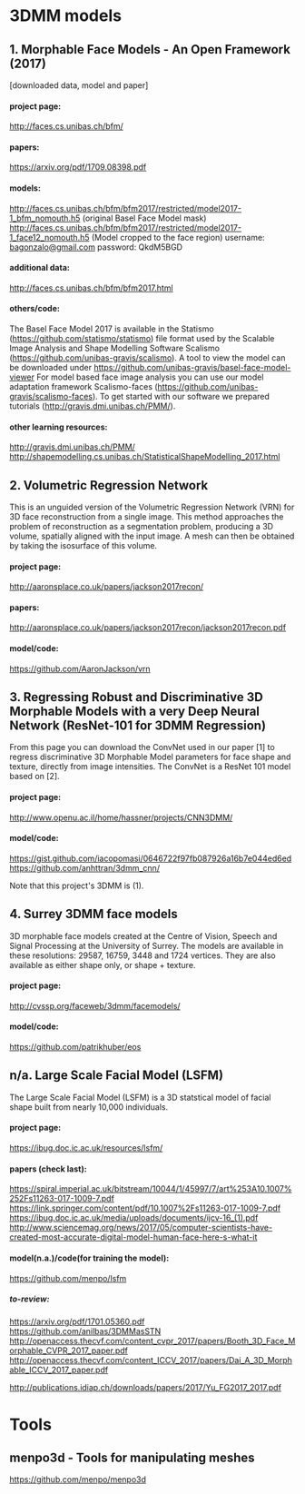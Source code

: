 # 3DMM models

## 1. Morphable Face Models - An Open Framework (2017)
[downloaded data, model and paper]
#### project page:
http://faces.cs.unibas.ch/bfm/ 
#### papers:
https://arxiv.org/pdf/1709.08398.pdf
#### models:
http://faces.cs.unibas.ch/bfm/bfm2017/restricted/model2017-1_bfm_nomouth.h5 (original Basel Face Model mask)
http://faces.cs.unibas.ch/bfm/bfm2017/restricted/model2017-1_face12_nomouth.h5 (Model cropped to the face region)
username: bagonzalo@gmail.com
password: QkdM5BGD
#### additional data:
http://faces.cs.unibas.ch/bfm/bfm2017.html
#### others/code:
The Basel Face Model 2017 is available in the Statismo (https://github.com/statismo/statismo) file format used by the Scalable Image Analysis and Shape Modelling Software Scalismo (https://github.com/unibas-gravis/scalismo).
A tool to view the model can be downloaded under https://github.com/unibas-gravis/basel-face-model-viewer
For model based face image analysis you can use our model adaptation framework Scalismo-faces (https://github.com/unibas-gravis/scalismo-faces).
To get started with our software we prepared tutorials (http://gravis.dmi.unibas.ch/PMM/).
#### other learning resources:
http://gravis.dmi.unibas.ch/PMM/
http://shapemodelling.cs.unibas.ch/StatisticalShapeModelling_2017.html


## 2. Volumetric Regression Network
This is an unguided version of the Volumetric Regression Network (VRN) for 3D face reconstruction from a single image. This method approaches the problem of reconstruction as a segmentation problem, producing a 3D volume, spatially aligned with the input image. A mesh can then be obtained by taking the isosurface of this volume.
#### project page:
http://aaronsplace.co.uk/papers/jackson2017recon/
#### papers:
http://aaronsplace.co.uk/papers/jackson2017recon/jackson2017recon.pdf
#### model/code:
https://github.com/AaronJackson/vrn


## 3. Regressing Robust and Discriminative 3D Morphable Models with a very Deep Neural Network (ResNet-101 for 3DMM Regression)
From this page you can download the ConvNet used in our paper [1] to regress discriminative 3D Morphable Model parameters for face shape and texture, directly from image intensities. The ConvNet is a ResNet 101 model based on [2].
#### project page:
http://www.openu.ac.il/home/hassner/projects/CNN3DMM/
#### model/code:
https://gist.github.com/iacopomasi/0646722f97fb087926a16b7e044ed6ed
https://github.com/anhttran/3dmm_cnn/

Note that this project's 3DMM is (1).

## 4. Surrey 3DMM face models
3D morphable face models created at the Centre of Vision, Speech and Signal Processing at the University of Surrey. The models are available in these resolutions: 29587, 16759, 3448 and 1724 vertices. They are also available as either shape only, or shape + texture.  
#### project page:
http://cvssp.org/faceweb/3dmm/facemodels/
#### model/code:
https://github.com/patrikhuber/eos

## n/a. Large Scale Facial Model (LSFM)
The Large Scale Facial Model (LSFM) is a 3D statstical model of facial shape built from nearly 10,000 individuals.
#### project page:
https://ibug.doc.ic.ac.uk/resources/lsfm/
#### papers (check last):
https://spiral.imperial.ac.uk/bitstream/10044/1/45997/7/art%253A10.1007%252Fs11263-017-1009-7.pdf
https://link.springer.com/content/pdf/10.1007%2Fs11263-017-1009-7.pdf
https://ibug.doc.ic.ac.uk/media/uploads/documents/ijcv-16_(1).pdf
http://www.sciencemag.org/news/2017/05/computer-scientists-have-created-most-accurate-digital-model-human-face-here-s-what-it
#### model(n.a.)/code(for training the model):
https://github.com/menpo/lsfm


##### to-review:
https://arxiv.org/pdf/1701.05360.pdf
https://github.com/anilbas/3DMMasSTN
http://openaccess.thecvf.com/content_cvpr_2017/papers/Booth_3D_Face_Morphable_CVPR_2017_paper.pdf
http://openaccess.thecvf.com/content_ICCV_2017/papers/Dai_A_3D_Morphable_ICCV_2017_paper.pdf

http://publications.idiap.ch/downloads/papers/2017/Yu_FG2017_2017.pdf

# Tools
## menpo3d - Tools for manipulating meshes
https://github.com/menpo/menpo3d



